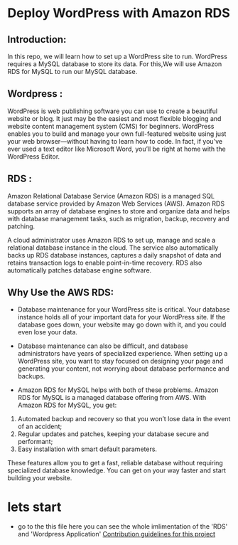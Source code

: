 # Deploy WordPress with Amazon RDS

## Introduction: 
In this repo, we will learn how to set up a WordPress site to run. WordPress requires a MySQL database to store its data. For this,We will use Amazon RDS for MySQL to run our MySQL database.

## Wordpress :
WordPress is web publishing software you can use to create a beautiful website or blog. It just may be the easiest and most flexible blogging and website content management system (CMS) for beginners.
WordPress enables you to build and manage your own full-featured website using just your web browser—without having to learn how to code. In fact, if you’ve ever used a text editor like Microsoft Word, you’ll be right at home with the WordPress Editor.

## RDS :
Amazon Relational Database Service (Amazon RDS) is a managed SQL database service provided by Amazon Web Services (AWS). Amazon RDS supports an array of database engines to store and organize data and helps with database management tasks, such as migration, backup, recovery and patching.

A cloud administrator uses Amazon RDS to set up, manage and scale a relational database instance in the cloud. The service also automatically backs up RDS database instances, captures a daily snapshot of data and retains transaction logs to enable point-in-time recovery. RDS also automatically patches database engine software.

## Why Use the AWS RDS:
- Database maintenance for your WordPress site is critical. Your database instance holds all of your important data for your WordPress site. If the database goes down, your  website may go down with it, and you could even lose your data.
 
- Database maintenance can also be difficult, and database administrators have years of specialized experience. When setting up a WordPress site, you want to stay focused on designing your page and generating your content, not worrying about database performance and backups.

- Amazon RDS for MySQL helps with both of these problems. Amazon RDS for MySQL is a managed database offering from AWS. With Amazon RDS for MySQL, you get:
 1. Automated backup and recovery so that you won’t lose data in the event of an accident;
 2. Regular updates and patches, keeping your database secure and performant;
 3. Easy installation with smart default parameters.
 
These features allow you to get a fast, reliable database without requiring specialized database knowledge. You can get on your way faster and start building your website.
# lets start
- go to the this file here you can see the whole imlimentation of the 'RDS' and 'Wordpress Application' [Contribution guidelines for this project](docs/implementation.md)
